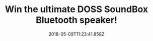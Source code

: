 ---
campaign-uuid: "c-23e27304-6a5f-4727-ad10-91b4c55db543"
type: "Preview"
category: "Gift"
date: "2018-05-09T11:23:41.858Z"
end-date: "2018-06-09T23:59:00.000Z"
disable-form: false
is_promoted: false
has_entry_page: true
title: "Win the ultimate DOSS SoundBox Bluetooth speaker!"
competition-description: "In need to find the perfect speaker to make your party stand\
  \ out? We have the ONE for YOU! Here comes The ultimate and innovative DOSS SoundBox\
  \ Bluetooth speaker with Wireless Bluetooth, HD sound, Handsfree… and more features\
  \ to know! \r\n\r\nClick on the link below for a chance to win The DOSS Soundbox\
  \ speaker and enjoy an extraordinary audiovisual experience!"
hero-header: "Win the ultimate DOSS SoundBox Bluetooth speaker!"
terms-confirmation: "N/A"
banner-img: "https://assets.expresslyapp.com/asset-0589d91b-35db-4b0c-bdba-d76cd0d3ed8b.jpg"
logo-left-href: "https://aaa.nme.com/"
logo-left-image: "https://assets.expresslyapp.com/asset-50e3e741-fb4e-4b4a-a1b3-6c63f945cf79.jpg"
logo-left-title: "nme aaa"
bg-image-hero: "https://assets.expresslyapp.com/asset-e6b8b0bb-41c8-4655-be7b-05ad5db43ae8.jpg"
bg-image-first: "https://assets.expresslyapp.com/asset-164d957b-332c-4ecd-87d6-ceca2a4ffa4d.jpg"
bg-image-second: "https://assets.expresslyapp.com/asset-f69df065-0cc4-4379-9e66-992f7e477db1.jpg"
bg-image-third: "https://assets.expresslyapp.com/asset-a91467de-b3ad-480f-8b85-c0c34e3d0266.jpg"
section1-content: "Powerful, superior and unique are the three perfect words to describe\
  \ this new technological portable speaker! There are too many speakers in the market,\
  \ so hard for them to stand out but this one is totally a MUST."
section2-content: "Compatible with all Bluetooth-enabled devices, Superior sound quality,\
  \ Sensitive touch button with Laser Carving finish, Ultra-compact that can easily\
  \ be slipped everywhere, Rechargeable battery supply to a 12 hours continuous play\
  \ with high-quality, that enrich your ears all the time & many more!"
section3-content: "<p>If you’re looking for amazing music and elegant control, complete\
  \ the draw below for a chance to win the brand new Doss SoundBox Bluetooth speaker\
  \ and it could be coming home with you!</p>\r\n<p>Good luck</p>"
entry-title: "Win the ultimate DOSS SoundBox Bluetooth speaker!"
entry-content: "<p>Enter the draw to win the speakers your ears deserve, DOSS SoundBox\
  \ Bluetooth speaker! by completing the form below before 23:59 on 9th  June 2018.</p>"
has-winner: false
prize-description: "A Doss SoundBox Bluetooth speaker"
---